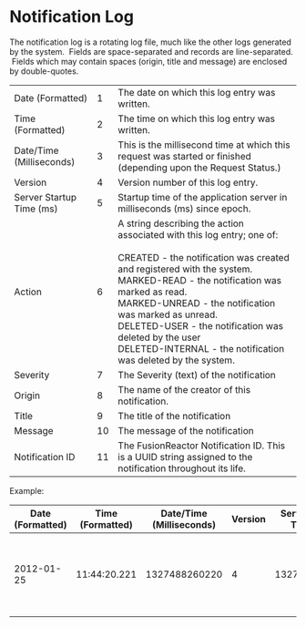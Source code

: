 # Notification Log

The notification log is a rotating log file, much like the other logs
generated by the system.  Fields are space-separated and records are
line-separated.  Fields which may contain spaces (origin, title and
message) are enclosed by double-quotes.

||||
|--- |--- |--- |
|Date (Formatted)|1|The date on which this log entry was written.|
|Time (Formatted)|2|The time on which this log entry was written.|
|Date/Time (Milliseconds)|3|This is the millisecond time at which this request was started or finished (depending upon the Request Status.)|
|Version|4|Version number of this log entry.|
|Server Startup Time (ms)|5|Startup time of the application server in milliseconds (ms) since epoch.|
|Action|6|A string describing the action associated with this log entry; one of: <br><br>CREATED - the notification was created and registered with the system.<br>MARKED-READ - the notification was marked as read.<br>MARKED-UNREAD - the notification was marked as unread.<br>DELETED-USER - the notification was deleted by the user<br>DELETED-INTERNAL - the notification was deleted by the system.|
|Severity|7|The Severity (text) of the notification|
|Origin|8|The name of the creator of this notification.|
|Title|9|The title of the notification|
|Message|10|The message of the notification|
|Notification ID|11|The FusionReactor Notification ID. This is a UUID string assigned to the notification throughout its life.|


Example:

|Date (Formatted)|Time (Formatted)|Date/Time (Milliseconds)|Version|Server Startup Time (ms)|Action|Severity|Origin|Title|Message|Notification ID|
|--- |--- |--- |--- |--- |--- |--- |--- |--- |--- |--- |
|2012-01-25|11:44:20.221|1327488260220|4|1327486508529|CREATED|Info|"frapi-notification.jsp"|"FRAPI-Generated Notification-0"|"This notification was generated by frapi-notification.jsp, a FRAPI test script."|5dc51a0e-32b4-4a63-b101-2fe1a7cf3c87|

